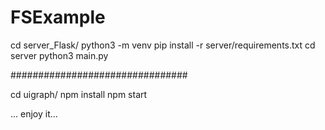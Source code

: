 # FSExample

cd server_Flask/
python3 -m venv
pip install -r server/requirements.txt
cd server
python3 main.py




################################

cd uigraph/
npm install
npm start


... enjoy it...



